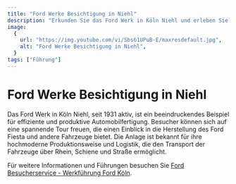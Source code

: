 ```yaml
---
title: "Ford Werke Besichtigung in Niehl"
description: "Erkunden Sie das Ford Werk in Köln Niehl und erleben Sie Automobilproduktion hautnah"
image:
  {
    url: "https://img.youtube.com/vi/Sbs61UPuB-E/maxresdefault.jpg",
    alt: "Ford Werke Besichtigung in Niehl",
  }
tags: ["Führung"]
---
```


# Ford Werke Besichtigung in Niehl

Das Ford Werk in Köln Niehl, seit 1931 aktiv, ist ein beeindruckendes Beispiel für effiziente und produktive Automobilfertigung. Besucher können sich auf eine spannende Tour freuen, die einen Einblick in die Herstellung des Ford Fiesta und andere Fahrzeuge bietet. Die Anlage ist bekannt für ihre hochmoderne Produktionsweise und Logistik, die den Transport der Fahrzeuge über Rhein, Schiene und Straße ermöglicht.

Für weitere Informationen und Führungen besuchen Sie [Ford Besucherservice - Werkführung Ford Köln](https://werkfuehrungkoeln.fordmedia.eu).
